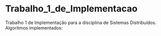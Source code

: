 # Trabalho_1_de_Implementacao
Trabalho 1 de Implementação para a disciplina de Sistemas Distribuídos. Algoritmos implementados:
